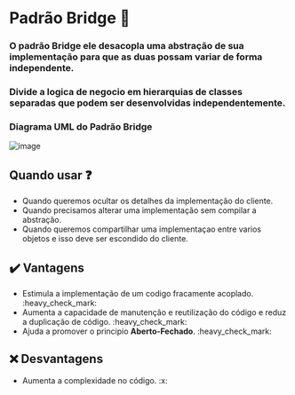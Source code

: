 # Padrão Bridge :bridge_at_night:

<h3>O padrão Bridge ele desacopla uma abstração de sua implementação para que as duas possam variar de forma independente.</h3>
<h3>Divide a logica de negocio em hierarquias de classes separadas que podem ser desenvolvidas independentemente. </h3>

<h3> Diagrama UML do Padrão Bridge </h3>

![image](https://wiki.cdot.senecacollege.ca/w/imgs/Bridge.gif)

## Quando usar :question: 

<ul>
  <li>Quando queremos ocultar os detalhes da implementação do cliente. </br>
  <li>Quando precisamos alterar uma implementação sem compilar a abstração. </br>
  <li>Quando queremos compartilhar uma implementaçao entre varios objetos e isso deve ser escondido do cliente.</li>
</ul>


## :heavy_check_mark: Vantagens 

<ul>
  <li>Estimula a implementação de um codigo fracamente acoplado. :heavy_check_mark: </li> 
  <li>Aumenta a capacidade de manutenção e reutilização do código e reduz a duplicação de código. :heavy_check_mark: </li> 
  <li>Ajuda a promover o principio <b>Aberto-Fechado</b>. :heavy_check_mark: </li> 
</ul>

## :x: Desvantagens

<ul>
  <li>Aumenta a complexidade no código. :x: </li> 
</ul>
